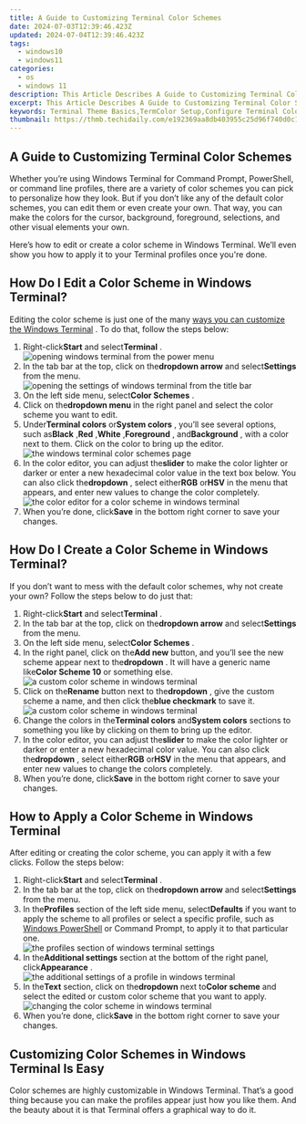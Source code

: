 ```yaml
---
title: A Guide to Customizing Terminal Color Schemes
date: 2024-07-03T12:39:46.423Z
updated: 2024-07-04T12:39:46.423Z
tags:
  - windows10
  - windows11
categories:
  - os
  - windows 11
description: This Article Describes A Guide to Customizing Terminal Color Schemes
excerpt: This Article Describes A Guide to Customizing Terminal Color Schemes
keywords: Terminal Theme Basics,TermColor Setup,Configure Terminal Colors,Terminal Scheme Tips,Dynamic Terminal Colors,Custom Color Terminal,TermColors Personalize
thumbnail: https://thmb.techidaily.com/e192369aa8db403955c25d96f740d0c112baa081fae25bd46e53089bd06505df.png
---
```


## A Guide to Customizing Terminal Color Schemes

 Whether you’re using Windows Terminal for Command Prompt, PowerShell, or command line profiles, there are a variety of color schemes you can pick to personalize how they look. But if you don’t like any of the default color schemes, you can edit them or even create your own. That way, you can make the colors for the cursor, background, foreground, selections, and other visual elements your own.

 Here’s how to edit or create a color scheme in Windows Terminal. We’ll even show you how to apply it to your Terminal profiles once you're done.

## How Do I Edit a Color Scheme in Windows Terminal?

 Editing the color scheme is just one of the many [ways you can customize the Windows Terminal](https://www.makeuseof.com/windows-terminal-customization/) . To do that, follow the steps below:

1. Right-click**Start** and select**Terminal** .  
![opening windows terminal from the power menu](https://static1.makeuseofimages.com/wordpress/wp-content/uploads/2022/11/windows-terminal-open-start.jpg)
2. In the tab bar at the top, click on the**dropdown arrow** and select**Settings** from the menu.  
![opening the settings of windows terminal from the title bar](https://static1.makeuseofimages.com/wordpress/wp-content/uploads/2022/06/git-bash-tab-settings.jpg)
3. On the left side menu, select**Color Schemes** .
4. Click on the**dropdown menu** in the right panel and select the color scheme you want to edit.
5. Under**Terminal colors** or**System colors** , you’ll see several options, such as**Black** ,**Red** ,**White** ,**Foreground** , and**Background** , with a color next to them. Click on the color to bring up the editor.  
![the windows terminal color schemes page](https://static1.makeuseofimages.com/wordpress/wp-content/uploads/2022/11/windows-terminal-color-scheme.jpg)
6. In the color editor, you can adjust the**slider** to make the color lighter or darker or enter a new hexadecimal color value in the text box below. You can also click the**dropdown** , select either**RGB** or**HSV** in the menu that appears, and enter new values to change the color completely.  
![the color editor for a color scheme in windows terminal](https://static1.makeuseofimages.com/wordpress/wp-content/uploads/2022/11/windows-terminal-edit-scheme-color.jpg)
7. When you’re done, click**Save** in the bottom right corner to save your changes.

## How Do I Create a Color Scheme in Windows Terminal?

 If you don’t want to mess with the default color schemes, why not create your own? Follow the steps below to do just that:

1. Right-click**Start** and select**Terminal** .
2. In the tab bar at the top, click on the**dropdown arrow** and select**Settings** from the menu.
3. On the left side menu, select**Color Schemes** .
4. In the right panel, click on the**Add new** button, and you’ll see the new scheme appear next to the**dropdown** . It will have a generic name like**Color Scheme 10** or something else.  
![a custom color scheme in windows terminal](https://static1.makeuseofimages.com/wordpress/wp-content/uploads/2022/11/custom-10-color-scheme-windows-terminal.jpg)
5. Click on the**Rename** button next to the**dropdown** , give the custom scheme a name, and then click the**blue checkmark** to save it.  
![a custom color scheme in windows terminal](https://static1.makeuseofimages.com/wordpress/wp-content/uploads/2022/11/custom-10-color-scheme-windows-terminal.jpg)
6. Change the colors in the**Terminal colors** and**System colors** sections to something you like by clicking on them to bring up the editor.
7. In the color editor, you can adjust the**slider** to make the color lighter or darker or enter a new hexadecimal color value. You can also click the**dropdown** , select either**RGB** or**HSV** in the menu that appears, and enter new values to change the colors completely.
8. When you’re done, click**Save** in the bottom right corner to save your changes.

## How to Apply a Color Scheme in Windows Terminal

 After editing or creating the color scheme, you can apply it with a few clicks. Follow the steps below:

1. Right-click**Start** and select**Terminal** .
2. In the tab bar at the top, click on the**dropdown arrow** and select**Settings** from the menu.
3. In the**Profiles** section of the left side menu, select**Defaults** if you want to apply the scheme to all profiles or select a specific profile, such as [Windows PowerShell](https://www.makeuseof.com/what-is-windows-powershell/) or Command Prompt, to apply it to that particular one.  
![the profiles section of windows terminal settings](https://static1.makeuseofimages.com/wordpress/wp-content/uploads/2022/11/profiles-section-windows-terminal.jpg)
4. In the**Additional settings** section at the bottom of the right panel, click**Appearance** .  
![the additional settings of a profile in windows terminal](https://static1.makeuseofimages.com/wordpress/wp-content/uploads/2022/06/git-bash-additional-settings.jpg)
5. In the**Text** section, click on the**dropdown** next to**Color scheme** and select the edited or custom color scheme that you want to apply.  
![changing the color scheme in windows terminal](https://static1.makeuseofimages.com/wordpress/wp-content/uploads/2022/11/change-color-scheme-windows-terminal.jpg)
6. When you’re done, click**Save** in the bottom right corner to save your changes.

## Customizing Color Schemes in Windows Terminal Is Easy

 Color schemes are highly customizable in Windows Terminal. That’s a good thing because you can make the profiles appear just how you like them. And the beauty about it is that Terminal offers a graphical way to do it.


<ins class="adsbygoogle"
     style="display:block"
     data-ad-format="autorelaxed"
     data-ad-client="ca-pub-7571918770474297"
     data-ad-slot="1223367746"></ins>



<ins class="adsbygoogle"
     style="display:block"
     data-ad-client="ca-pub-7571918770474297"
     data-ad-slot="8358498916"
     data-ad-format="auto"
     data-full-width-responsive="true"></ins>


